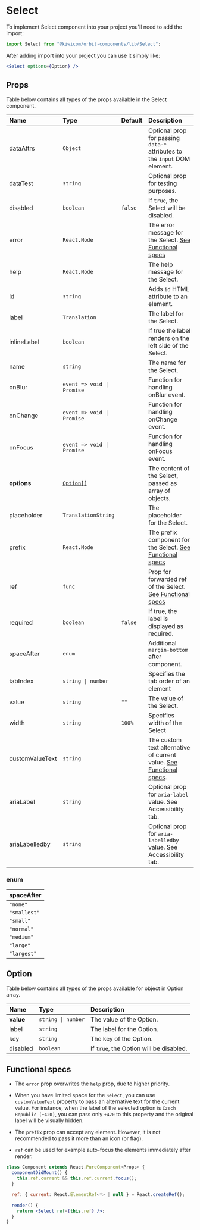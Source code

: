 # Select

To implement Select component into your project you'll need to add the import:

```jsx
import Select from "@kiwicom/orbit-components/lib/Select";
```

After adding import into your project you can use it simply like:

```jsx
<Select options={Option} />
```

## Props

Table below contains all types of the props available in the Select component.

| Name            | Type                       | Default | Description                                                                              |
| :-------------- | :------------------------- | :------ | :--------------------------------------------------------------------------------------- |
| dataAttrs       | `Object`                   |         | Optional prop for passing `data-*` attributes to the `input` DOM element.                |
| dataTest        | `string`                   |         | Optional prop for testing purposes.                                                      |
| disabled        | `boolean`                  | `false` | If `true`, the Select will be disabled.                                                  |
| error           | `React.Node`               |         | The error message for the Select. [See Functional specs](#functional-specs)              |
| help            | `React.Node`               |         | The help message for the Select.                                                         |
| id              | `string`                   |         | Adds `id` HTML attribute to an element.                                                  |
| label           | `Translation`              |         | The label for the Select.                                                                |
| inlineLabel     | `boolean`                  |         | If true the label renders on the left side of the Select.                                |
| name            | `string`                   |         | The name for the Select.                                                                 |
| onBlur          | `event => void \| Promise` |         | Function for handling onBlur event.                                                      |
| onChange        | `event => void \| Promise` |         | Function for handling onChange event.                                                    |
| onFocus         | `event => void \| Promise` |         | Function for handling onFocus event.                                                     |
| **options**     | [`Option[]`](#option)      |         | The content of the Select, passed as array of objects.                                   |
| placeholder     | `TranslationString`        |         | The placeholder for the Select.                                                          |
| prefix          | `React.Node`               |         | The prefix component for the Select. [See Functional specs](#functional-specs)           |
| ref             | `func`                     |         | Prop for forwarded ref of the Select. [See Functional specs](#functional-specs)          |
| required        | `boolean`                  | `false` | If true, the label is displayed as required.                                             |
| spaceAfter      | `enum`                     |         | Additional `margin-bottom` after component.                                              |
| tabIndex        | `string \| number`         |         | Specifies the tab order of an element                                                    |
| value           | `string`                   | `""`    | The value of the Select.                                                                 |
| width           | `string`                   | `100%`  | Specifies width of the Select                                                            |
| customValueText | `string`                   |         | The custom text alternative of current value. [See Functional specs](#functional-specs). |
| ariaLabel       | `string`                   |         | Optional prop for `aria-label` value. See Accessibility tab.                             |
| ariaLabelledby  | `string`                   |         | Optional prop for `aria-labelledby` value. See Accessibility tab.                        |

### enum

| spaceAfter   |
| :----------- |
| `"none"`     |
| `"smallest"` |
| `"small"`    |
| `"normal"`   |
| `"medium"`   |
| `"large"`    |
| `"largest"`  |

## Option

Table below contains all types of the props available for object in Option array.

| Name      | Type               | Description                             |
| :-------- | :----------------- | :-------------------------------------- |
| **value** | `string \| number` | The value of the Option.                |
| label     | `string`           | The label for the Option.               |
| key       | `string`           | The key of the Option.                  |
| disabled  | `boolean`          | If `true`, the Option will be disabled. |

## Functional specs

- The `error` prop overwrites the `help` prop, due to higher priority.

- When you have limited space for the `Select`, you can use `customValueText` property to pass an alternative text for the current value. For instance, when the label of the selected option is `Czech Republic (+420)`, you can pass only `+420` to this property and the original label will be visually hidden.

- The `prefix` prop can accept any element. However, it is not recommended to pass it more than an icon (or flag).

- `ref` can be used for example auto-focus the elements immediately after render.

```jsx
class Component extends React.PureComponent<Props> {
  componentDidMount() {
    this.ref.current && this.ref.current.focus();
  }

  ref: { current: React.ElementRef<*> | null } = React.createRef();

  render() {
    return <Select ref={this.ref} />;
  }
}
```
